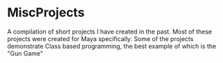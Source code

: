 # MiscProjects
A compilation of short projects I have created in the past.
Most of these projects were created for Maya specifically. 
Some of the projects demonstrate Class based programming, the best example of which is the "Gun Game"
